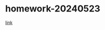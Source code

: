 # homework-20240523
[link](https://gitlab.com/dan-it/groups/devops2/homework/-/blob/main/homework-20240523.md)